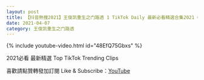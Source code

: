 ```yaml
---
layout: post
title: 【抖音熱搜2021】王俊凯重生之门路透 1 TikTok Daily 最新必看精選合集2021 04 07
date: 2021-04-07
category: 王俊凯重生之门路透
---
```


{% include youtube-video.html id="48EfQ75Gbxs" %}

2021必看 最新精選 Top TikTok Trending Clips

喜歡請點贊轉發加訂閱 Like & Subscribe：[YouTube](https://www.youtube.com/channel/UCAoR7VcanIPd04uEq_GIylA/videos)


